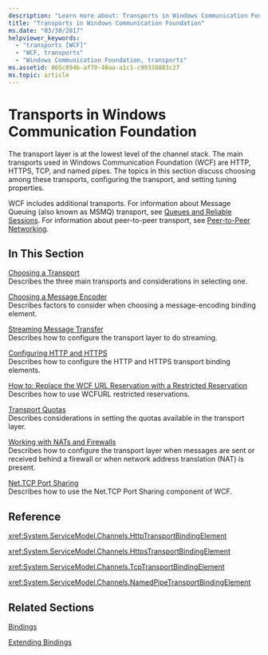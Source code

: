 ```yaml
---
description: "Learn more about: Transports in Windows Communication Foundation"
title: "Transports in Windows Communication Foundation"
ms.date: "03/30/2017"
helpviewer_keywords: 
  - "transports [WCF]"
  - "WCF, transports"
  - "Windows Communication Foundation, transports"
ms.assetid: 005c894b-af70-48aa-a1c1-c99338083c27
ms.topic: article
---
```

# Transports in Windows Communication Foundation

The transport layer is at the lowest level of the channel stack. The main transports used in Windows Communication Foundation (WCF) are HTTP, HTTPS, TCP, and named pipes. The topics in this section discuss choosing among these transports, configuring the transport, and setting tuning properties.  
  
 WCF includes additional transports. For information about Message Queuing (also known as MSMQ) transport, see [Queues and Reliable Sessions](queues-and-reliable-sessions.md). For information about peer-to-peer transport, see [Peer-to-Peer Networking](peer-to-peer-networking.md).  
  
## In This Section  

 [Choosing a Transport](choosing-a-transport.md)  
 Describes the three main transports and considerations in selecting one.  
  
 [Choosing a Message Encoder](choosing-a-message-encoder.md)  
 Describes factors to consider when choosing a message-encoding binding element.  
  
 [Streaming Message Transfer](streaming-message-transfer.md)  
 Describes how to configure the transport layer to do streaming.  
  
 [Configuring HTTP and HTTPS](configuring-http-and-https.md)  
 Describes how to configure the HTTP and HTTPS transport binding elements.  
  
 [How to: Replace the WCF URL Reservation with a Restricted Reservation](how-to-replace-the-wcf-url-reservation-with-a-restricted-reservation.md)  
 Describes how to use WCFURL restricted reservations.  
  
 [Transport Quotas](transport-quotas.md)  
 Describes considerations in setting the quotas available in the transport layer.  
  
 [Working with NATs and Firewalls](working-with-nats-and-firewalls.md)  
 Describes how to configure the transport layer when messages are sent or received behind a firewall or when network address translation (NAT) is present.  
  
 [Net.TCP Port Sharing](net-tcp-port-sharing.md)  
 Describes how to use the Net.TCP Port Sharing component of WCF.  
  
## Reference  

 <xref:System.ServiceModel.Channels.HttpTransportBindingElement>  
  
 <xref:System.ServiceModel.Channels.HttpsTransportBindingElement>  
  
 <xref:System.ServiceModel.Channels.TcpTransportBindingElement>  
  
 <xref:System.ServiceModel.Channels.NamedPipeTransportBindingElement>  
  
## Related Sections  

 [Bindings](bindings.md)  
  
 [Extending Bindings](../extending/extending-bindings.md)
